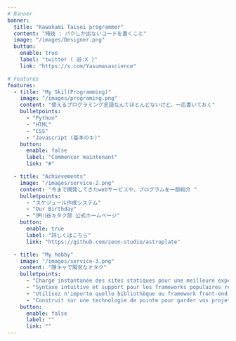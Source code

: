 ```yaml
---
# Banner
banner:
  title: "Kawakami Taisei programmer"
  content: "特技 : バクしか出ないコードを書くこと"
  image: "/images/Designer.png"
  button:
    enable: true
    label: "twitter ( 旧:X )"
    link: "https://x.com/Yasumasascience"

# Features
features:
  - title: "My Skil(Programming)"
    image: "/images/programing.png"
    content: "使えるプログラミング言語なんてほとんどないけど、一応書いておく"
    bulletpoints:
      - "Python"
      - "HTML"
      - "CSS"
      - "Javascript (基本のキ)"
    button:
      enable: false
      label: "Commencer maintenant"
      link: "#"

  - title: "Achievements"
    image: "/images/service-2.png"
    content: "今まで開発してきたwebサービスや、プログラムを一部紹介 "
    bulletpoints:
      - "スケジュール作成システム"
      - "Our Birthday"
      - "伊川谷キタク部 公式ホームページ"
    button:
      enable: true
      label: "詳しくはこちら"
      link: "https://github.com/zeon-studio/astroplate"

  - title: "My hobby"
    image: "/images/service-3.png"
    content: "隠キャで陽気なオタク"
    bulletpoints:
      - "Charge instantanée des sites statiques pour une meilleure expérience utilisateur et SEO."
      - "Syntaxe intuitive et support pour les frameworks populaires rendent l'apprentissage et l'utilisation d'Astro un jeu d'enfant."
      - "Utilisez n'importe quelle bibliothèque ou framework front-end, ou construisez des composants personnalisés, pour tout type de projet."
      - "Construit sur une technologie de pointe pour garder vos projets à jour avec les dernières normes web."
    button:
      enable: false
      label: ""
      link: ""
---
```

